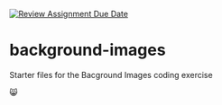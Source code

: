 [![Review Assignment Due Date](https://classroom.github.com/assets/deadline-readme-button-24ddc0f5d75046c5622901739e7c5dd533143b0c8e959d652212380cedb1ea36.svg)](https://classroom.github.com/a/gi8pKHs5)
# background-images
 Starter files for the Bacground Images coding exercise

 😸
